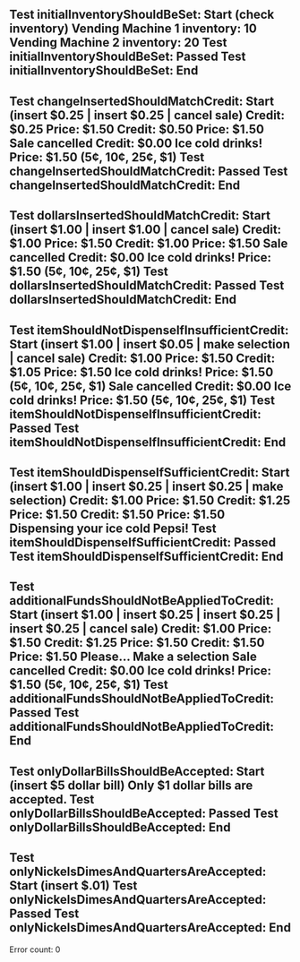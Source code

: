 Test initialInventoryShouldBeSet: Start
(check inventory)
Vending Machine 1 inventory: 10
Vending Machine 2 inventory: 20
Test initialInventoryShouldBeSet: Passed
Test initialInventoryShouldBeSet: End
--------------------
Test changeInsertedShouldMatchCredit: Start
(insert $0.25 | insert $0.25 | cancel sale)
Credit: $0.25
Price: $1.50
Credit: $0.50
Price: $1.50
Sale cancelled
Credit: $0.00
Ice cold drinks!
Price: $1.50
(5¢, 10¢, 25¢, $1)
Test changeInsertedShouldMatchCredit: Passed
Test changeInsertedShouldMatchCredit: End
--------------------
Test dollarsInsertedShouldMatchCredit: Start
(insert $1.00 | insert $1.00 | cancel sale)
Credit: $1.00
Price: $1.50
Credit: $1.00
Price: $1.50
Sale cancelled
Credit: $0.00
Ice cold drinks!
Price: $1.50
(5¢, 10¢, 25¢, $1)
Test dollarsInsertedShouldMatchCredit: Passed
Test dollarsInsertedShouldMatchCredit: End
--------------------
Test itemShouldNotDispenseIfInsufficientCredit: Start
(insert $1.00 | insert $0.05 | make selection | cancel sale)
Credit: $1.00
Price: $1.50
Credit: $1.05
Price: $1.50
Ice cold drinks!
Price: $1.50
(5¢, 10¢, 25¢, $1)
Sale cancelled
Credit: $0.00
Ice cold drinks!
Price: $1.50
(5¢, 10¢, 25¢, $1)
Test itemShouldNotDispenseIfInsufficientCredit: Passed
Test itemShouldNotDispenseIfInsufficientCredit: End
--------------------
Test itemShouldDispenseIfSufficientCredit: Start
(insert $1.00 | insert $0.25 | insert $0.25 | make selection)
Credit: $1.00
Price: $1.50
Credit: $1.25
Price: $1.50
Credit: $1.50
Price: $1.50
Dispensing your ice cold Pepsi!
Test itemShouldDispenseIfSufficientCredit: Passed
Test itemShouldDispenseIfSufficientCredit: End
--------------------
Test additionalFundsShouldNotBeAppliedToCredit: Start
(insert $1.00 | insert $0.25 | insert $0.25 | insert $0.25 | cancel sale)
Credit: $1.00
Price: $1.50
Credit: $1.25
Price: $1.50
Credit: $1.50
Price: $1.50
Please...
Make a selection
Sale cancelled
Credit: $0.00
Ice cold drinks!
Price: $1.50
(5¢, 10¢, 25¢, $1)
Test additionalFundsShouldNotBeAppliedToCredit: Passed
Test additionalFundsShouldNotBeAppliedToCredit: End
--------------------
Test onlyDollarBillsShouldBeAccepted: Start
(insert $5 dollar bill)
Only $1 dollar bills are accepted.
Test onlyDollarBillsShouldBeAccepted: Passed
Test onlyDollarBillsShouldBeAccepted: End
--------------------
Test onlyNickelsDimesAndQuartersAreAccepted: Start
(insert $.01)
Test onlyNickelsDimesAndQuartersAreAccepted: Passed
Test onlyNickelsDimesAndQuartersAreAccepted: End
--------------------
Error count: 0